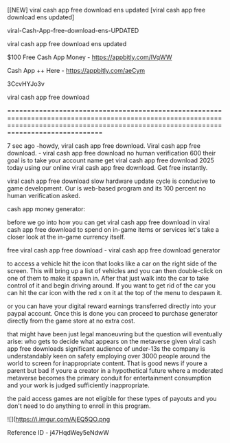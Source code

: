 [[NEW] viral cash app free download ens updated [viral cash app free download ens updated]

viral-Cash-App-free-download-ens-UPDATED

viral cash app free download ens updated

$100 Free Cash App Money -  https://appbitly.com/IVqWW


Cash App ++ Here - https://appbitly.com/aeCym


3CcvHYJo3v

viral cash app free download

==========================================================================================================================================================================================

7 sec ago -howdy, viral cash app free download. Viral cash app free download. - viral cash app free download no human verification 600 their goal is to take your account name get viral cash app free download 2025 today using our online viral cash app free download. Get free instantly.

viral cash app free download slow hardware update cycle is conducive to game development. Our is web-based program and its 100 percent no human verification asked.

cash app money generator:

before we go into how you can get viral cash app free download in viral cash app free download to spend on in-game items or services let's take a closer look at the in-game currency itself.

free viral cash app free download - viral cash app free download generator

to access a vehicle hit the icon that looks like a car on the right side of the screen. This will bring up a list of vehicles and you can then double-click on one of them to make it spawn in. After that just walk into the car to take control of it and begin driving around. If you want to get rid of the car you can hit the car icon with the red x on it at the top of the menu to despawn it.

or you can have your digital reward earnings transferred directly into your paypal account. Once this is done you can proceed to purchase generator directly from the game store at no extra cost.

that might have been just legal manoeuvring but the question will eventually arise: who gets to decide what appears on the metaverse given viral cash app free downloads significant audience of under-13s the company is understandably keen on safety employing over 3000 people around the world to screen for inappropriate content. That is good news if youre a parent but bad if youre a creator in a hypothetical future where a moderated metaverse becomes the primary conduit for entertainment consumption and your work is judged sufficiently inappropriate.

the paid access games are not eligible for these types of payouts and you don't need to do anything to enroll in this program.

![](https://i.imgur.com/AjEQ5QO.png

Reference ID - j47HqdWey5eNdwW
